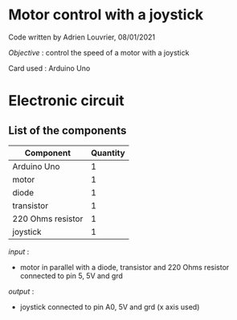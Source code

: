 # **Motor control with a joystick**

Code written by Adrien Louvrier, 08/01/2021

*Objective* : control the speed of a motor with a joystick

Card used : Arduino Uno

# Electronic circuit

## **List of the components**

Component | Quantity 
----------|----------
Arduino Uno | 1
motor | 1
diode | 1
transistor | 1
220 Ohms resistor | 1
joystick | 1

*input* : 
 - motor in parallel with a diode, transistor and 220 Ohms resistor connected to pin 5, 5V and grd

*output* : 
- joystick connected to pin A0, 5V and grd (x axis used)